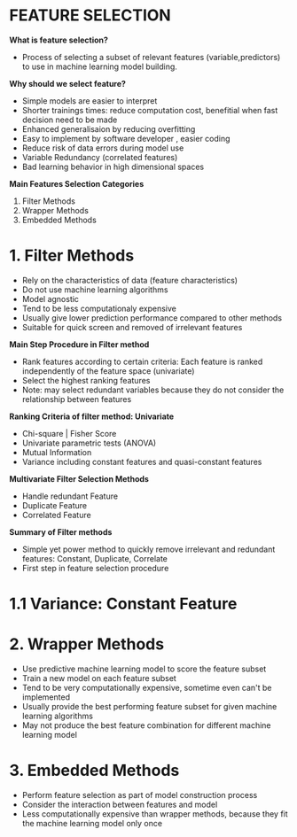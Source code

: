 # FEATURE SELECTION 

**What is feature selection?**
* Process of selecting a subset of relevant features (variable,predictors) to use in machine learning model building.

**Why should we select feature?**
* Simple models are easier to interpret
* Shorter trainings times: reduce computation cost, benefitial when fast decision need to be made
* Enhanced generalisaion by reducing overfitting
* Easy to implement by software developer , easier coding
* Reduce risk of data errors during model use
* Variable Redundancy (correlated features)
* Bad learning behavior in high dimensional spaces

**Main Features Selection Categories** 
1. Filter Methods
2. Wrapper Methods
3. Embedded Methods

# 1. Filter Methods
* Rely on the characteristics of data (feature characteristics)
* Do not use machine learning algorithms
* Model agnostic
* Tend to be less computationaly expensive
* Usually give lower prediction performance compared to other methods
* Suitable for quick screen and removed of irrelevant features

**Main Step Procedure in Filter method**
* Rank features according to certain criteria: Each feature is ranked independently of the feature space (univariate)
* Select the highest ranking features
* Note: may select redundant variables because they do not consider the relationship between features

**Ranking Criteria of filter method: Univariate**
* Chi-square | Fisher Score
* Univariate parametric tests (ANOVA)
* Mutual Information
* Variance including constant features and quasi-constant features

**Multivariate Filter Selection Methods**
* Handle redundant Feature
* Duplicate Feature
* Correlated Feature

**Summary of Filter methods**
* Simple yet power method to quickly remove irrelevant and redundant features: Constant, Duplicate, Correlate
* First step in feature selection procedure

# 1.1 Variance: Constant Feature


# 2. Wrapper Methods
* Use predictive machine learning model to score the feature subset
* Train a new model on each feature subset
* Tend to be very computationally expensive, sometime even can't be implemented
* Usually provide the best performing feature subset for given machine learning algorithms
* May not produce the best feature combination for different machine learning model

# 3. Embedded Methods
* Perform feature selection as part of model construction process
* Consider the interaction between features and model
* Less computationally expensive than wrapper methods, because they fit the machine learning model only once
